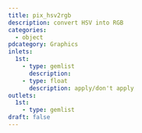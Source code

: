 ```yaml
---
title: pix_hsv2rgb
description: convert HSV into RGB
categories:
  - object
pdcategory: Graphics
inlets:
  1st:
    - type: gemlist
      description:
    - type: float
      description: apply/don't apply
outlets:
  1st:
    - type: gemlist
draft: false
---
```

